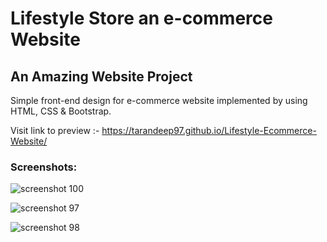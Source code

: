 # Lifestyle Store an e-commerce Website
## An Amazing Website Project
Simple front-end design for e-commerce website implemented by using HTML, CSS & Bootstrap.


Visit link to preview :- https://tarandeep97.github.io/Lifestyle-Ecommerce-Website/

### Screenshots:
![screenshot 100](https://user-images.githubusercontent.com/28994081/47411649-15bc0300-d787-11e8-81fc-55d51d1c2b32.png)

![screenshot 97](https://user-images.githubusercontent.com/28994081/47411712-40a65700-d787-11e8-9ff9-6abd4400d2b5.png)

![screenshot 98](https://user-images.githubusercontent.com/28994081/47411758-6895ba80-d787-11e8-83fe-8bcbf6a9f335.png)
